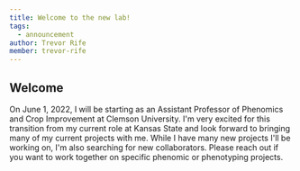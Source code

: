 ```yaml
---
title: Welcome to the new lab!
tags:
  - announcement
author: Trevor Rife
member: trevor-rife
---
```


## Welcome

On June 1, 2022, I will be starting as an Assistant Professor of Phenomics and Crop Improvement at Clemson University. I'm very excited for this transition from my current role at Kansas State and look forward to bringing many of my current projects with me. While I have many new projects I'll be working on, I'm also searching for new collaborators. Please reach out if you want to work together on specific phenomic or phenotyping projects.

